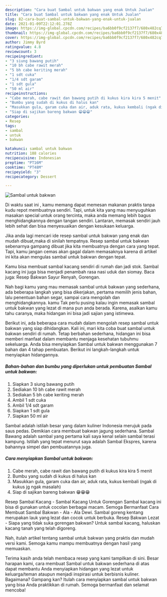 ```yaml
---
description: "Cara buat Sambal untuk bakwan yang enak Untuk Jualan"
title: "Cara buat Sambal untuk bakwan yang enak Untuk Jualan"
slug: 82-cara-buat-sambal-untuk-bakwan-yang-enak-untuk-jualan
date: 2021-01-09T22:12:01.278Z
image: https://img-global.cpcdn.com/recipes/ba6bb0f9cf2137f7/680x482cq70/sambal-untuk-bakwan-foto-resep-utama.jpg
thumbnail: https://img-global.cpcdn.com/recipes/ba6bb0f9cf2137f7/680x482cq70/sambal-untuk-bakwan-foto-resep-utama.jpg
cover: https://img-global.cpcdn.com/recipes/ba6bb0f9cf2137f7/680x482cq70/sambal-untuk-bakwan-foto-resep-utama.jpg
author: Jimmy Byrd
ratingvalue: 4.8
reviewcount: 3
recipeingredient:
- "3 siung bawang putih"
- "10 bh cabe rawit merah"
- "5 bh cabe keriting merah"
- "1 sdt cuka"
- "1/4 sdt garam"
- "1 sdt gula"
- "50 ml air"
recipeinstructions:
- "Cabe merah, cabe rawit dan bawang putih di kukus kira kira 5 menit"
- "Bumbu yang sudah di kukus di halus kan"
- "Masukkan gula, garam cuka dan air, aduk rata, kukus kembali (ngak di kukus jg ngak masalah)"
- "Siap di sajikan bareng bakwan 😁😁😁"
categories:
- Resep
tags:
- sambal
- untuk
- bakwan

katakunci: sambal untuk bakwan 
nutrition: 188 calories
recipecuisine: Indonesian
preptime: "PT16M"
cooktime: "PT48M"
recipeyield: "3"
recipecategory: Dessert

---
```



![Sambal untuk bakwan](https://img-global.cpcdn.com/recipes/ba6bb0f9cf2137f7/680x482cq70/sambal-untuk-bakwan-foto-resep-utama.jpg)

Di waktu  saat ini , kamu memang dapat memesan makanan praktis tanpa kudu repot membuatnya sendiri. Tapi, untuk kita yang mau menyuguhkan masakan special untuk orang tercinta, maka anda memang lebih bagus menghidangkannya dengan tangan sendiri. Lantaran, memasak sendiri jauh lebih sehat dan bisa menyesuaikan dengan kesukaan keluarga.

Jika anda lagi mencari ide resep sambal untuk bakwan yang enak dan mudah dibuat,maka di sinilah tempatnya. Resep sambal untuk bakwan  sebenarnya gampang dibuat jika kita membuatnya dengan cara yang tepat. Tapi, kamu jangan cemas akan gagal dalam memasaknya 
karena di artikel ini kita akan mengulas sambal untuk bakwan dengan tepat.  

Kamu bisa membuat sambal kacang sendiri di rumah dan jadi stok. Sambal kacang ini juga bisa menjadi penambah rasa nasi uduk dan siomay. Baca juga: Resep Bakwan Sayur Renyah, Gorengan.

Nah bagi kamu yang mau memasak sambal untuk bakwan yang sederhana, ada beberapa langkah yang bisa dikerjakan, pertama memilih jenis bahan, lalu penentuan bahan segar, sampai cara mengolah dan menghidangkannya. kamu Tak perlu pusing kalau ingin memasak sambal untuk bakwan yang lezat di mana pun anda berada. Karena, asalkan kamu  tahu caranya, maka hidangan ini bisa jadi sajian yang istimewa.

Berikut ini, ada beberapa cara mudah dalam mengolah resep sambal untuk bakwan yang siap dihidangkan. Kali ini, mari kita coba buat sambal untuk bakwan sendiri di rumah. Tetap berbahan sederhana, hidangan ini bisa memberi manfaat dalam membantu menjaga kesehatan tubuhmu sekeluarga. Anda bisa menyiapkan Sambal untuk bakwan menggunakan 7 bahan dan 4 tahap pembuatan. Berikut ini langkah-langkah untuk menyiapkan hidangannya.

<!--inarticleads1-->

##### Bahan-bahan dan bumbu yang diperlukan untuk pembuatan Sambal untuk bakwan:

1. Siapkan 3 siung bawang putih
1. Sediakan 10 bh cabe rawit merah
1. Sediakan 5 bh cabe keriting merah
1. Ambil 1 sdt cuka
1. Ambil 1/4 sdt garam
1. Siapkan 1 sdt gula
1. Siapkan 50 ml air


Sambal adalah istilah besar yang dalam kuliner Indonesia merujuk pada saus pedas. Demikian cara membuat bakwan jagung sederhana. Sambal Bawang adalah sambal yang pertama kali saya kenal selain sambal terasi kampung. Istilah yang tepat menurut saya adalah Sambal Ekspres, karena bahannya simpel dan pembuatannya juga. 

<!--inarticleads2-->

##### Cara menyiapkan Sambal untuk bakwan:

1. Cabe merah, cabe rawit dan bawang putih di kukus kira kira 5 menit
1. Bumbu yang sudah di kukus di halus kan
1. Masukkan gula, garam cuka dan air, aduk rata, kukus kembali (ngak di kukus jg ngak masalah)
1. Siap di sajikan bareng bakwan 😁😁😁


Resep Sambal Kacang - Sambal Kacang Untuk Gorengan Sambal kacang ini bisa di gunakan untuk cocolan berbagai macam. Semoga Bermanfaat Cara Membuat Sambal Bakwan - Ala - Ala Dewi. Sambal goreng kentang merupakan lauk yang lezat dan cocok untuk berbuka. Resep Bakwan Lezat - Siapa yang tidak suka gorengan bakwan? Untuk sambal kacang, haluskan kacang tanah yang telah digoreng. 

Nah, itulah artikel tentang  sambal untuk bakwan  yang praktis dan mudah versi kami. Semoga kamu mampu membuatnya dengan hasil yang memuaskan. 

Terima kasih anda telah membaca resep yang kami tampilkan di sini. Besar harapan kami, cara membuat  Sambal untuk bakwan sederhana di atas dapat membantu Anda menyiapkan hidangan yang lezat untuk keluarga/teman ataupun menjadi inspirasi untuk berbisnis kuliner. Bagaimana? Gampang kan? Itulah cara menyiapkan sambal untuk bakwan yang bisa Anda praktikkan di rumah. Semoga bermanfaat dan selamat mencoba!

